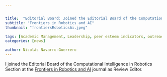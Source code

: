 ```yaml
---


title:  "Editorial Board: Joined the Editorial Board of the Computational Intelligence in Robotics Section"
subtitle: "Frontiers in Robotics and AI"
thumbnail: "frontiersRoboticsAi.jpeg"

tags: [Academic Management, Leadership, peer esteem indicators, outreach, Editorial Board]
categories: [news]

author: Nicolás Navarro-Guerrero
---
```

I joined the Editorial Board of the Computational Intelligence in Robotics Section at the <a href="https://www.frontiersin.org/journals/robotics-and-ai/sections/computational-intelligence-in-robotics" target="_blank">Frontiers in Robotics and AI</a> journal as Review Editor.

<!--more-->

